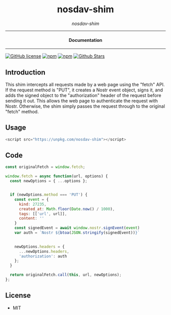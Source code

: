 

<div align="center">  
  <h1>nosdav-shim</h1>
</div>

<div align="center">  
<i>nosdav-shim</i>
</div>

---

<div align="center">
<h4>Documentation</h4>
</div>

---

[![GitHub license](https://img.shields.io/badge/license-MIT-blue.svg)](https://github.com/nosdav/nosdav-shim/blob/gh-pages/LICENSE)
[![npm](https://img.shields.io/npm/v/nosdav-shim)](https://npmjs.com/package/nosdav-shim)
[![npm](https://img.shields.io/npm/dw/nosdav-shim.svg)](https://npmjs.com/package/nosdav-shim)
[![Github Stars](https://img.shields.io/github/stars/nosdav/nosdav-shim.svg)](https://github.com/nosdav/nosdav-shim/)

## Introduction

This shim intercepts all requests made by a web page using the "fetch" API. If the request method is "PUT", it creates a Nostr event object, signs it, and adds the signed object to the "authorization" header of the request before sending it out. This allows the web page to authenticate the request with Nostr. Otherwise, the shim simply passes the request through to the original "fetch" method.

## Usage

```JavaScript
<script src="https://unpkg.com/nosdav-shim"></script>
```

## Code

```JavaScript
const originalFetch = window.fetch;

window.fetch = async function(url, options) {
  const newOptions = { ...options };


  if (newOptions.method === 'PUT') {
    const event = {
      kind: 27235,
      created_at: Math.floor(Date.now() / 1000),
      tags: [['url', url]],
      content: ''
    }
    const signedEvent = await window.nostr.signEvent(event)
    var auth = `Nostr ${btoa(JSON.stringify(signedEvent))}`
  

    newOptions.headers = {
      ...newOptions.headers,
      'authorization': auth
    };
  }

  return originalFetch.call(this, url, newOptions);
};
```

## License

- MIT
